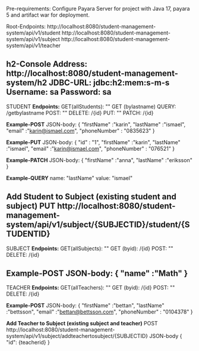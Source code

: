 Pre-requirements: Configure Payara Server for project with Java 17, payara 5 and artifact war for deployment.

Root-Endpoints: 
http://localhost:8080/student-management-system/api/v1/student
http://localhost:8080/student-management-system/api/v1/subject
http://localhost:8080/student-management-system/api/v1/teacher

**h2-Console**
Address: http://localhost:8080/student-management-system/h2
JDBC-URL: jdbc:h2:mem:s-m-s
Username: sa
Password: sa
--------------------------------------------------------------

STUDENT
**Endpoints:**
GET(allStudents): ""
GET (bylastname) QUERY: /getbylastname
POST: ""
DELETE: /{id}
PUT: ""
PATCH: /{id}

**Example-POST**
JSON-body: 
{
"firstName" :"karin",
"lastName" :"ismael",
"email" :"karin@ismael.com",
"phoneNumber" : "0835623"
}

**Example-PUT**
JSON-body:
{
"id" : "1",
"firstName" :"karin",
"lastName" :"ismael",
"email" :"karin@ismael.com",
"phoneNumber" : "076521"
}

**Example-PATCH**
JSON-body:
{
"firstName" :"anna",
"lastName" :"eriksson"
}

**Example-QUERY**
name: "lastName"
value: "ismael"

**Add Student to Subject (existing student and subject)**
PUT
http://localhost:8080/student-management-system/api/v1/subject/{SUBJECTID}/student/{STUDENTID}
--------------------------------------------------------------

SUBJECT
**Endpoints:**
GET(allSubjects): ""
GET (byid): /{id} 
POST: ""
DELETE: /{id}

**Example-POST**
JSON-body:
{
"name" :"Math"
}
----------------------------------------------------------------

TEACHER
**Endpoints:**
GET(allTeachers): ""
GET (byid): /{id}
POST: ""
DELETE: /{id}

**Example-POST**
JSON-body:
{
"firstName" :"bettan",
"lastName" :"bettsson",
"email" :"bettan@bettsson.com",
"phoneNumber" : "0104378"
}

**Add Teacher to Subject (existing subject and teacher)**
POST
http://localhost:8080/student-management-system/api/v1/subject/addteachertosubject/{SUBJECTID}
JSON-body
{
"id": {teacherid}
}